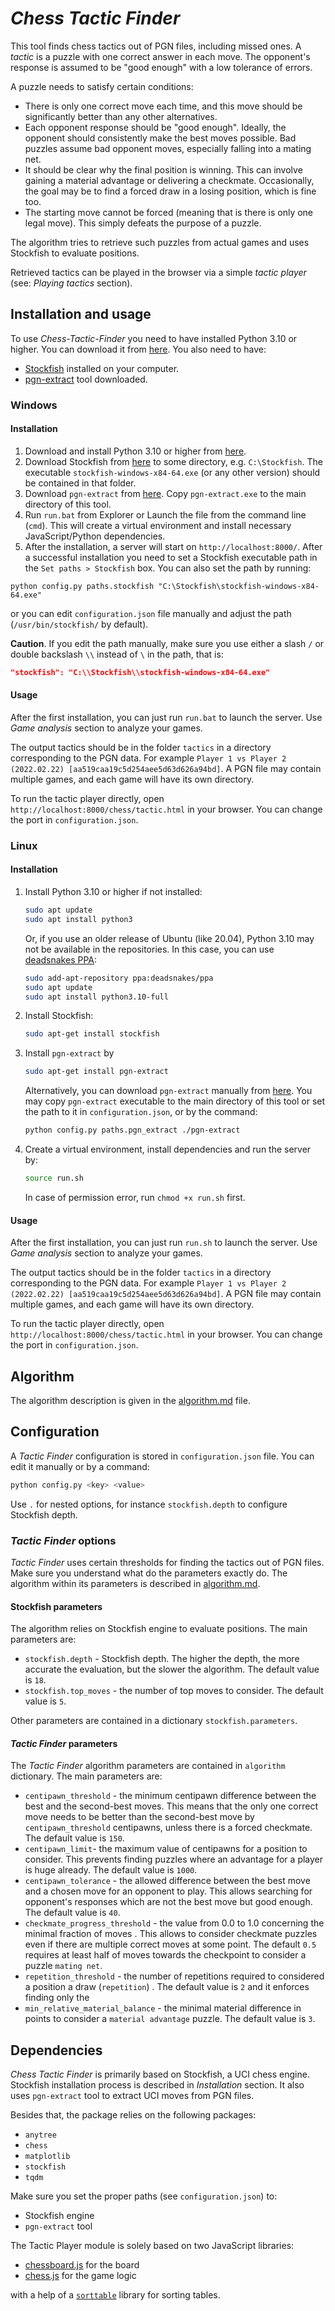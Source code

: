 # _Chess Tactic Finder_

This tool finds chess tactics out of PGN files, including missed ones. A _tactic_ is a puzzle with one correct answer in
each move. The opponent's response is assumed to be "good enough" with a low tolerance of errors.

A puzzle needs to satisfy certain conditions:

-   There is only one correct move each time, and this move should be significantly better than any other alternatives.
-   Each opponent response should be "good enough". Ideally, the opponent should consistently make the best moves
    possible. Bad puzzles assume bad opponent moves, especially falling into a mating net.
-   It should be clear why the final position is winning. This can involve gaining a material advantage or delivering a
    checkmate. Occasionally, the goal may be to find a forced draw in a losing position, which is fine too.
-   The starting move cannot be forced (meaning that is there is only one legal move). This simply defeats the purpose of
    a puzzle.

The algorithm tries to retrieve such puzzles from actual games and uses Stockfish to evaluate positions.

Retrieved tactics can be played in the browser via a simple _tactic player_ (see: _Playing tactics_ section).

## Installation and usage

To use _Chess-Tactic-Finder_ you need to have installed Python 3.10 or higher. You can download it
from [here](https://www.python.org/downloads/). You also need to have:

-   [Stockfish](https://stockfishchess.org/) installed on your computer.
-   [pgn-extract](https://www.cs.kent.ac.uk/people/staff/djb/pgn-extract/) tool downloaded.

### Windows

#### Installation

1. Download and install Python 3.10 or higher from [here](https://www.python.org/downloads/).
2. Download Stockfish from [here](https://stockfishchess.org/download/) to some directory, e.g. `C:\Stockfish`. The
   executable `stockfish-windows-x84-64.exe` (or any other version) should be contained in that folder.
3. Download `pgn-extract` from [here](https://www.cs.kent.ac.uk/people/staff/djb/pgn-extract/). Copy `pgn-extract.exe`
   to the main directory of this tool.
4. Run `run.bat` from Explorer or Launch the file from the command line (`cmd`). This will create a virtual environment and install necessary JavaScript/Python
   dependencies.
5. After the installation, a server will start on `http://localhost:8000/`. After a successful installation you need to
   set a Stockfish executable path in the `Set paths > Stockfish` box. You can also set the path by running:

```batch
python config.py paths.stockfish "C:\Stockfish\stockfish-windows-x84-64.exe"
```

or you can edit `configuration.json` file manually and adjust the path (`/usr/bin/stockfish/` by default).

**Caution**. If you edit the path manually, make sure you use either a slash `/` or double backslash `\\` instead of `\`
in the path, that is:

```json
"stockfish": "C:\\Stockfish\\stockfish-windows-x84-64.exe"
```

#### Usage

After the first installation, you can just run `run.bat` to launch the server. Use _Game analysis_ section to analyze
your games.

The output tactics should be in the folder `tactics` in a directory corresponding to the PGN data. For
example `Player 1 vs Player 2 (2022.02.22) [aa519caa19c5d254aee5d63d626a94bd]`. A PGN file may contain multiple games,
and each game will have its own directory.

To run the tactic player directly, open `http://localhost:8000/chess/tactic.html` in your browser. You can change the port
in `configuration.json`.

### Linux

#### Installation

1. Install Python 3.10 or higher if not installed:
    ```bash
    sudo apt update
    sudo apt install python3
    ```
    Or, if you use an older release of Ubuntu (like 20.04), Python 3.10 may not be available in the repositories. In this
    case, you can use [deadsnakes PPA](https://launchpad.net/~deadsnakes/+archive/ubuntu/ppa):
    ```bash
    sudo add-apt-repository ppa:deadsnakes/ppa
    sudo apt update
    sudo apt install python3.10-full
    ```
2. Install Stockfish:
    ```bash
    sudo apt-get install stockfish
    ```
3. Install `pgn-extract` by
    ```bash
    sudo apt-get install pgn-extract
    ```
    Alternatively, you can download `pgn-extract` manually
    from [here](https://www.cs.kent.ac.uk/people/staff/djb/pgn-extract/). You may copy `pgn-extract` executable to the
    main directory of this tool or set the path to it in `configuration.json`, or by the command:
    ```bash
    python config.py paths.pgn_extract ./pgn-extract
    ```
4. Create a virtual environment, install dependencies and run the server by:
    ```bash
    source run.sh
    ```
    In case of permission error, run `chmod +x run.sh` first.

#### Usage

After the first installation, you can just run `run.sh` to launch the server. Use _Game analysis_ section to analyze
your games.

The output tactics should be in the folder `tactics` in a directory corresponding to the PGN data. For
example `Player 1 vs Player 2 (2022.02.22) [aa519caa19c5d254aee5d63d626a94bd]`. A PGN file may contain multiple games,
and each game will have its own directory.

To run the tactic player directly, open `http://localhost:8000/chess/tactic.html` in your browser. You can change the port
in `configuration.json`.

## Algorithm

The algorithm description is given in the [algorithm.md](/doc/algorithm.md) file.

## Configuration

A _Tactic Finder_ configuration is stored in `configuration.json` file. You can edit it manually or by a command:

```bash
python config.py <key> <value>
```

Use `.` for nested options, for instance `stockfish.depth` to configure Stockfish depth.

### _Tactic Finder_ options

_Tactic Finder_ uses certain thresholds for finding the tactics out of PGN files. Make sure you understand what do the
parameters exactly do. The algorithm within its parameters is described in [algorithm.md](/doc/algorithm.md).

#### Stockfish parameters

The algorithm relies on Stockfish engine to evaluate positions. The main parameters are:

-   `stockfish.depth` - Stockfish depth. The higher the depth, the more accurate the evaluation, but the slower the
    algorithm. The default value is `18`.
-   `stockfish.top_moves` - the number of top moves to consider. The default value is `5`.

Other parameters are contained in a dictionary `stockfish.parameters`.

#### _Tactic Finder_ parameters

The _Tactic Finder_ algorithm parameters are contained in `algorithm` dictionary. The main parameters are:

-   `centipawn_threshold` - the minimum centipawn difference between the best and the second-best moves. This means that
    the only one correct move needs to be better than the second-best move by `centipawn_threshold` centipawns, unless
    there is a forced checkmate. The default value is `150`.
-   `centipawn_limit`- the maximum value of centipawns for a position to consider. This prevents finding puzzles where an
    advantage for a player is huge already. The default value is `1000`.
-   `centipawn_tolerance` - the allowed difference between the best move and a chosen move for an opponent to play. This
    allows searching for opponent's responses which are not the best move but good enough. The default value is `40`.
-   `checkmate_progress_threshold` - the value from 0.0 to 1.0 concerning the minimal fraction of moves . This allows to
    consider checkmate puzzles even if there are multiple correct moves at some point. The default `0.5` requires at least
    half of moves towards the checkpoint to consider a puzzle `mating net`.
-   `repetition_threshold` - the number of repetitions required to considered a position a draw (`repetition`) . The
    default value is `2` and it enforces finding only the
-   `min_relative_material_balance` - the minimal material difference in points to consider a `material advantage` puzzle.
    The default value is `3`.

## Dependencies

_Chess Tactic Finder_ is primarily based on Stockfish, a UCI chess engine. Stockfish installation process is described
in _Installation_ section. It also uses `pgn-extract` tool to extract UCI moves from PGN files.

Besides that, the package relies on the following packages:

-   `anytree`
-   `chess`
-   `matplotlib`
-   `stockfish`
-   `tqdm`

Make sure you set the proper paths (see `configuration.json`) to:

-   Stockfish engine
-   `pgn-extract` tool

The Tactic Player module is solely based on two JavaScript libraries:

-   [chessboard.js](https://chessboardjs.com/) for the board
-   [chess.js](https://github.com/jhlywa/chess.js/tree/master) for the game logic

with a help of a [`sorttable`](https://www.kryogenix.org/code/browser/sorttable/) library for sorting tables.
